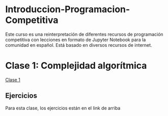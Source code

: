# Introduccion-Programacion-Competitiva
Este curso es una reinterpretación de diferentes recursos de programación competitiva con lecciones en formato de Jupyter Notebook para la comunidad en español. Está basado en diversos recursos de internet.


# Clase 1: Complejidad algorítmica

[Clase 1](https://github.com/elvispy/Introduccion-Programacion-Competitiva/blob/main/Clases/clase01-analisis-complejidad.ipynb)

## Ejercicios

Para esta clase, los ejercicios están en el link de arriba

